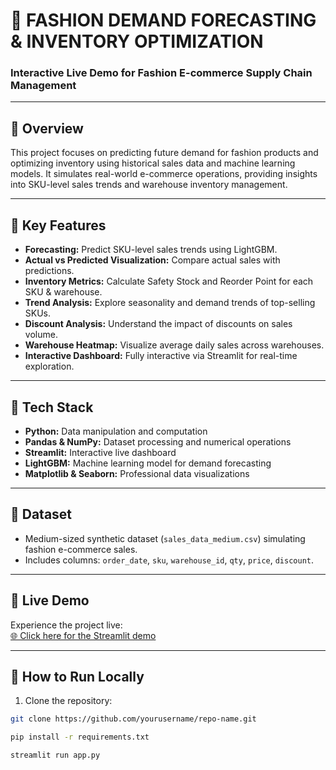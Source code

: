# 🎯 FASHION DEMAND FORECASTING & INVENTORY OPTIMIZATION

### Interactive Live Demo for Fashion E-commerce Supply Chain Management

---

## 🔹 Overview
This project focuses on predicting future demand for fashion products and optimizing inventory using historical sales data and machine learning models. It simulates real-world e-commerce operations, providing insights into SKU-level sales trends and warehouse inventory management.

---

## 🔹 Key Features
- **Forecasting:** Predict SKU-level sales trends using LightGBM.  
- **Actual vs Predicted Visualization:** Compare actual sales with predictions.  
- **Inventory Metrics:** Calculate Safety Stock and Reorder Point for each SKU & warehouse.  
- **Trend Analysis:** Explore seasonality and demand trends of top-selling SKUs.  
- **Discount Analysis:** Understand the impact of discounts on sales volume.  
- **Warehouse Heatmap:** Visualize average daily sales across warehouses.  
- **Interactive Dashboard:** Fully interactive via Streamlit for real-time exploration.

---

## 🔹 Tech Stack
- **Python:** Data manipulation and computation  
- **Pandas & NumPy:** Dataset processing and numerical operations  
- **Streamlit:** Interactive live dashboard  
- **LightGBM:** Machine learning model for demand forecasting  
- **Matplotlib & Seaborn:** Professional data visualizations

---

## 🔹 Dataset
- Medium-sized synthetic dataset (`sales_data_medium.csv`) simulating fashion e-commerce sales.  
- Includes columns: `order_date`, `sku`, `warehouse_id`, `qty`, `price`, `discount`.

---

## 🔹 Live Demo
Experience the project live:  
[🌐 Click here for the Streamlit demo](https://saireddy81797-demand-forecasting-and-inventory-optim-app-has4ir.streamlit.app/)

---

## 🔹 How to Run Locally
1. Clone the repository:  
```bash
git clone https://github.com/yourusername/repo-name.git

pip install -r requirements.txt

streamlit run app.py
